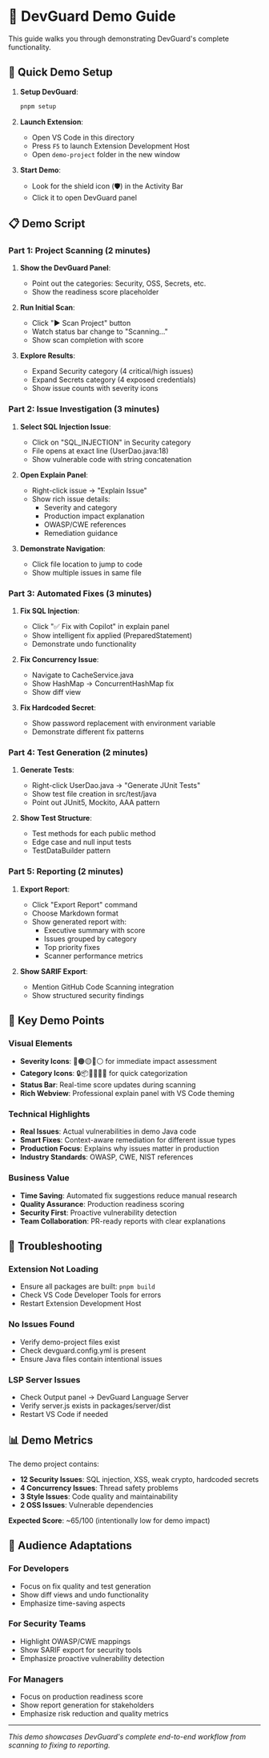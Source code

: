 # 🎯 DevGuard Demo Guide

This guide walks you through demonstrating DevGuard's complete functionality.

## 🚀 Quick Demo Setup

1. **Setup DevGuard**:
   ```bash
   pnpm setup
   ```

2. **Launch Extension**:
   - Open VS Code in this directory
   - Press `F5` to launch Extension Development Host
   - Open `demo-project` folder in the new window

3. **Start Demo**:
   - Look for the shield icon (🛡️) in the Activity Bar
   - Click it to open DevGuard panel

## 📋 Demo Script

### Part 1: Project Scanning (2 minutes)

1. **Show the DevGuard Panel**:
   - Point out the categories: Security, OSS, Secrets, etc.
   - Show the readiness score placeholder

2. **Run Initial Scan**:
   - Click "▶️ Scan Project" button
   - Watch status bar change to "Scanning..."
   - Show scan completion with score

3. **Explore Results**:
   - Expand Security category (4 critical/high issues)
   - Expand Secrets category (4 exposed credentials)
   - Show issue counts with severity icons

### Part 2: Issue Investigation (3 minutes)

1. **Select SQL Injection Issue**:
   - Click on "SQL_INJECTION" in Security category
   - File opens at exact line (UserDao.java:18)
   - Show vulnerable code with string concatenation

2. **Open Explain Panel**:
   - Right-click issue → "Explain Issue"
   - Show rich issue details:
     - Severity and category
     - Production impact explanation
     - OWASP/CWE references
     - Remediation guidance

3. **Demonstrate Navigation**:
   - Click file location to jump to code
   - Show multiple issues in same file

### Part 3: Automated Fixes (3 minutes)

1. **Fix SQL Injection**:
   - Click "✅ Fix with Copilot" in explain panel
   - Show intelligent fix applied (PreparedStatement)
   - Demonstrate undo functionality

2. **Fix Concurrency Issue**:
   - Navigate to CacheService.java
   - Show HashMap → ConcurrentHashMap fix
   - Show diff view

3. **Fix Hardcoded Secret**:
   - Show password replacement with environment variable
   - Demonstrate different fix patterns

### Part 4: Test Generation (2 minutes)

1. **Generate Tests**:
   - Right-click UserDao.java → "Generate JUnit Tests"
   - Show test file creation in src/test/java
   - Point out JUnit5, Mockito, AAA pattern

2. **Show Test Structure**:
   - Test methods for each public method
   - Edge case and null input tests
   - TestDataBuilder pattern

### Part 5: Reporting (2 minutes)

1. **Export Report**:
   - Click "Export Report" command
   - Choose Markdown format
   - Show generated report with:
     - Executive summary with score
     - Issues grouped by category
     - Top priority fixes
     - Scanner performance metrics

2. **Show SARIF Export**:
   - Mention GitHub Code Scanning integration
   - Show structured security findings

## 🎨 Key Demo Points

### Visual Elements
- **Severity Icons**: 🔴🟠🟡🔵⚪ for immediate impact assessment
- **Category Icons**: 🔒📦🔑🔀🧪🎨 for quick categorization
- **Status Bar**: Real-time score updates during scanning
- **Rich Webview**: Professional explain panel with VS Code theming

### Technical Highlights
- **Real Issues**: Actual vulnerabilities in demo Java code
- **Smart Fixes**: Context-aware remediation for different issue types
- **Production Focus**: Explains why issues matter in production
- **Industry Standards**: OWASP, CWE, NIST references

### Business Value
- **Time Saving**: Automated fix suggestions reduce manual research
- **Quality Assurance**: Production readiness scoring
- **Security First**: Proactive vulnerability detection
- **Team Collaboration**: PR-ready reports with clear explanations

## 🔧 Troubleshooting

### Extension Not Loading
- Ensure all packages are built: `pnpm build`
- Check VS Code Developer Tools for errors
- Restart Extension Development Host

### No Issues Found
- Verify demo-project files exist
- Check devguard.config.yml is present
- Ensure Java files contain intentional issues

### LSP Server Issues
- Check Output panel → DevGuard Language Server
- Verify server.js exists in packages/server/dist
- Restart VS Code if needed

## 📊 Demo Metrics

The demo project contains:
- **12 Security Issues**: SQL injection, XSS, weak crypto, hardcoded secrets
- **4 Concurrency Issues**: Thread safety problems
- **3 Style Issues**: Code quality and maintainability
- **2 OSS Issues**: Vulnerable dependencies

**Expected Score**: ~65/100 (intentionally low for demo impact)

## 🎯 Audience Adaptations

### For Developers
- Focus on fix quality and test generation
- Show diff views and undo functionality
- Emphasize time-saving aspects

### For Security Teams
- Highlight OWASP/CWE mappings
- Show SARIF export for security tools
- Emphasize proactive vulnerability detection

### For Managers
- Focus on production readiness score
- Show report generation for stakeholders
- Emphasize risk reduction and quality metrics

---

*This demo showcases DevGuard's complete end-to-end workflow from scanning to fixing to reporting.*
